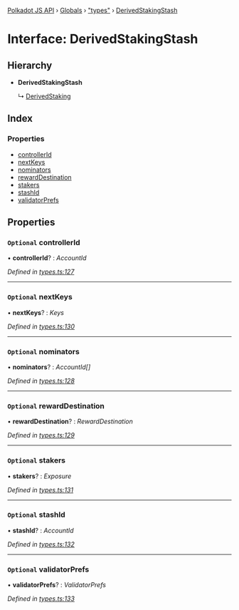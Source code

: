 [Polkadot JS API](../README.md) › [Globals](../globals.md) › ["types"](../modules/_types_.md) › [DerivedStakingStash](_types_.derivedstakingstash.md)

# Interface: DerivedStakingStash

## Hierarchy

* **DerivedStakingStash**

  ↳ [DerivedStaking](_types_.derivedstaking.md)

## Index

### Properties

* [controllerId](_types_.derivedstakingstash.md#optional-controllerid)
* [nextKeys](_types_.derivedstakingstash.md#optional-nextkeys)
* [nominators](_types_.derivedstakingstash.md#optional-nominators)
* [rewardDestination](_types_.derivedstakingstash.md#optional-rewarddestination)
* [stakers](_types_.derivedstakingstash.md#optional-stakers)
* [stashId](_types_.derivedstakingstash.md#optional-stashid)
* [validatorPrefs](_types_.derivedstakingstash.md#optional-validatorprefs)

## Properties

### `Optional` controllerId

• **controllerId**? : *AccountId*

*Defined in [types.ts:127](https://github.com/polkadot-js/api/blob/155fd0f8b1/packages/api-derive/src/types.ts#L127)*

___

### `Optional` nextKeys

• **nextKeys**? : *Keys*

*Defined in [types.ts:130](https://github.com/polkadot-js/api/blob/155fd0f8b1/packages/api-derive/src/types.ts#L130)*

___

### `Optional` nominators

• **nominators**? : *AccountId[]*

*Defined in [types.ts:128](https://github.com/polkadot-js/api/blob/155fd0f8b1/packages/api-derive/src/types.ts#L128)*

___

### `Optional` rewardDestination

• **rewardDestination**? : *RewardDestination*

*Defined in [types.ts:129](https://github.com/polkadot-js/api/blob/155fd0f8b1/packages/api-derive/src/types.ts#L129)*

___

### `Optional` stakers

• **stakers**? : *Exposure*

*Defined in [types.ts:131](https://github.com/polkadot-js/api/blob/155fd0f8b1/packages/api-derive/src/types.ts#L131)*

___

### `Optional` stashId

• **stashId**? : *AccountId*

*Defined in [types.ts:132](https://github.com/polkadot-js/api/blob/155fd0f8b1/packages/api-derive/src/types.ts#L132)*

___

### `Optional` validatorPrefs

• **validatorPrefs**? : *ValidatorPrefs*

*Defined in [types.ts:133](https://github.com/polkadot-js/api/blob/155fd0f8b1/packages/api-derive/src/types.ts#L133)*
